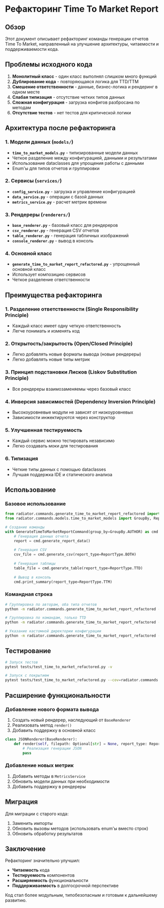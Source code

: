 # Рефакторинг Time To Market Report

## Обзор

Этот документ описывает рефакторинг команды генерации отчетов Time To Market, направленный на улучшение архитектуры, читаемости и поддерживаемости кода.

## Проблемы исходного кода

1. **Монолитный класс** - один класс выполнял слишком много функций
2. **Дублирование кода** - повторяющаяся логика для TTD/TTM
3. **Смешение ответственности** - данные, бизнес-логика и рендеринг в одном месте
4. **Слабая типизация** - отсутствие четких типов данных
5. **Сложная конфигурация** - загрузка конфигов разбросана по методам
6. **Отсутствие тестов** - нет тестов для критической логики

## Архитектура после рефакторинга

### 1. Модели данных (`models/`)

- **`time_to_market_models.py`** - типизированные модели данных
- Четкое разделение между конфигурацией, данными и результатами
- Использование dataclasses для упрощения работы с данными
- Enum'ы для типов отчетов и группировки

### 2. Сервисы (`services/`)

- **`config_service.py`** - загрузка и управление конфигурацией
- **`data_service.py`** - операции с базой данных
- **`metrics_service.py`** - расчет метрик времени

### 3. Рендереры (`renderers/`)

- **`base_renderer.py`** - базовый класс для рендереров
- **`csv_renderer.py`** - генерация CSV отчетов
- **`table_renderer.py`** - генерация табличных изображений
- **`console_renderer.py`** - вывод в консоль

### 4. Основной класс

- **`generate_time_to_market_report_refactored.py`** - упрощенный основной класс
- Использует композицию сервисов
- Четкое разделение ответственности

## Преимущества рефакторинга

### 1. Разделение ответственности (Single Responsibility Principle)
- Каждый класс имеет одну четкую ответственность
- Легче понимать и изменять код

### 2. Открытость/закрытость (Open/Closed Principle)
- Легко добавлять новые форматы вывода (новые рендереры)
- Легко добавлять новые типы метрик

### 3. Принцип подстановки Лисков (Liskov Substitution Principle)
- Все рендереры взаимозаменяемы через базовый класс

### 4. Инверсия зависимостей (Dependency Inversion Principle)
- Высокоуровневые модули не зависят от низкоуровневых
- Зависимости инжектируются через конструктор

### 5. Улучшенная тестируемость
- Каждый сервис можно тестировать независимо
- Легко создавать моки для тестирования

### 6. Типизация
- Четкие типы данных с помощью dataclasses
- Лучшая поддержка IDE и статического анализа

## Использование

### Базовое использование

```python
from radiator.commands.generate_time_to_market_report_refactored import GenerateTimeToMarketReportCommand
from radiator.commands.models.time_to_market_models import GroupBy, ReportType

# Создание команды
with GenerateTimeToMarketReportCommand(group_by=GroupBy.AUTHOR) as cmd:
    # Генерация данных отчета
    report = cmd.generate_report_data()
    
    # Генерация CSV
    csv_file = cmd.generate_csv(report_type=ReportType.BOTH)
    
    # Генерация таблицы
    table_file = cmd.generate_table(report_type=ReportType.TTD)
    
    # Вывод в консоль
    cmd.print_summary(report_type=ReportType.TTM)
```

### Командная строка

```bash
# Группировка по авторам, оба типа отчетов
python -m radiator.commands.generate_time_to_market_report_refactored --group-by author --report-type both

# Группировка по командам, только TTD
python -m radiator.commands.generate_time_to_market_report_refactored --group-by team --report-type ttd

# Указание кастомной директории конфигурации
python -m radiator.commands.generate_time_to_market_report_refactored --config-dir /path/to/config
```

## Тестирование

```bash
# Запуск тестов
pytest tests/test_time_to_market_refactored.py -v

# Запуск с покрытием
pytest tests/test_time_to_market_refactored.py --cov=radiator.commands --cov-report=html
```

## Расширение функциональности

### Добавление нового формата вывода

1. Создать новый рендерер, наследующий от `BaseRenderer`
2. Реализовать метод `render()`
3. Добавить поддержку в основной класс

```python
class JSONRenderer(BaseRenderer):
    def render(self, filepath: Optional[str] = None, report_type: ReportType = ReportType.BOTH) -> str:
        # Реализация генерации JSON
        pass
```

### Добавление новых метрик

1. Добавить методы в `MetricsService`
2. Обновить модели данных при необходимости
3. Добавить поддержку в рендереры

## Миграция

Для миграции с старого кода:

1. Заменить импорты
2. Обновить вызовы методов (использовать enum'ы вместо строк)
3. Обновить обработку результатов

## Заключение

Рефакторинг значительно улучшил:
- **Читаемость** кода
- **Тестируемость** компонентов
- **Расширяемость** функциональности
- **Поддерживаемость** в долгосрочной перспективе

Код стал более модульным, типобезопасным и готовым к дальнейшему развитию.
